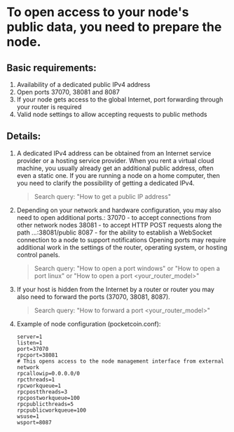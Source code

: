 # To open access to your node's public data, you need to prepare the node.
## Basic requirements:
1. Availability of a dedicated public IPv4 address
2. Open ports 37070, 38081 and 8087
3. If your node gets access to the global Internet, port forwarding through your router is required
4. Valid node settings to allow accepting requests to public methods

## Details:

1.  A dedicated IPv4 address can be obtained from an Internet service provider or a hosting service provider.
    When you rent a virtual cloud machine, you usually already get an additional public address, often even a static one.
    If you are running a node on a home computer, then you need to clarify the possibility of getting a dedicated IPv4.
    > Search query: "How to get a public IP address"

2.  Depending on your network and hardware configuration, you may also need to open additional ports.:
    37070 - to accept connections from other network nodes
    38081 - to accept HTTP POST requests along the path *.*.*.*:38081/public
    8087  - for the ability to establish a WebSocket connection to a node to support notifications
    Opening ports may require additional work in the settings of the router, operating system, or hosting control panels.
    > Search query: "How to open a port windows" or "How to open a port linux" or "How to open a port <your_router_model>"

3.  If your host is hidden from the Internet by a router or router you may also need to forward the ports
    (37070, 38081, 8087).
    > Search query: "How to forward a port <your_router_model>"

4.  Example of node configuration (pocketcoin.conf):
    ```
    server=1
    listen=1
    port=37070
    rpcport=38081
    # This opens access to the node management interface from external network
    rpcallowip=0.0.0.0/0
    rpcthreads=1
    rpcworkqueue=1    
    rpcpostthreads=3
    rpcpostworkqueue=100
    rpcpublicthreads=5
    rpcpublicworkqueue=100
    wsuse=1
    wsport=8087
    ```
